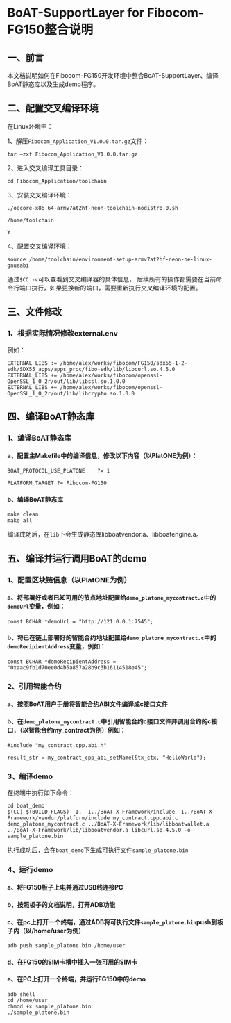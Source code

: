 # BoAT-SupportLayer for Fibocom-FG150整合说明


## 一、前言

本文档说明如何在Fibocom-FG150开发环境中整合BoAT-SupportLayer、编译BoAT静态库以及生成demo程序。


## 二、配置交叉编译环境

在Linux环境中：

1、解压`Fibocom_Application_V1.0.0.tar.gz`文件：
  ```
  tar –zxf Fibocom_Application_V1.0.0.tar.gz
  ```

2、进入交叉编译工具目录：
  ```
  cd Fibocom_Application/toolchain
  ```

3、安装交叉编译环境：
  ```
  ./oecore-x86_64-armv7at2hf-neon-toolchain-nodistro.0.sh

  /home/toolchain

  Y
  ```

4、配置交叉编译环境：
  ```
  source /home/toolchain/environment-setup-armv7at2hf-neon-oe-linux-gnueabi
  ```
  通过`$CC -v`可以查看到交叉编译器的具体信息，
  后续所有的操作都需要在当前命令行端口执行，如果更换新的端口，需要重新执行交叉编译环境的配置。


## 三、文件修改


### 1、根据实际情况修改external.env
  例如：
  ```
  EXTERNAL_LIBS := /home/alex/works/fibocom/FG150/sdx55-1-2-sdk/SDX55_apps/apps_proc/fibo-sdk/lib/libcurl.so.4.5.0
  EXTERNAL_LIBS += /home/alex/works/fibocom/openssl-OpenSSL_1_0_2r/out/lib/libssl.so.1.0.0
  EXTERNAL_LIBS += /home/alex/works/fibocom/openssl-OpenSSL_1_0_2r/out/lib/libcrypto.so.1.0.0
  ```
  
## 四、编译BoAT静态库

### 1、编译BoAT静态库

   #### a、配置主Makefile中的编译信息，修改以下内容（以PlatONE为例）：
   ```
   BOAT_PROTOCOL_USE_PLATONE    ?= 1

   PLATFORM_TARGET ?= Fibocom-FG150
   ```
   
   #### b、编译BoAT静态库
   ```
   make clean
   make all
   ```
   
   编译成功后，在`lib`下会生成静态库libboatvendor.a、libboatengine.a。
   
## 五、编译并运行调用BoAT的demo

### 1、配置区块链信息（以PlatONE为例）

  #### a、将部署好或者已知可用的节点地址配置给`demo_platone_mycontract.c`中的`demoUrl`变量，例如：
  ```
  const BCHAR *demoUrl = "http://121.0.0.1:7545";

  ```
  #### b、将已在链上部署好的智能合约地址配置给`demo_platone_mycontract.c`中的`demoRecipientAddress`变量，例如：
  ```
  const BCHAR *demoRecipientAddress = "0xaac9fb1d70ee0d4b5a857a28b9c3b16114518e45";
  ```

### 2、引用智能合约

  #### a、按照BoAT用户手册将智能合约ABI文件编译成c接口文件

  #### b、在`demo_platone_mycontract.c`中引用智能合约c接口文件并调用合约的c接口，（以智能合约my_contract为例）例如：
  ```
  #include "my_contract.cpp.abi.h"
  ```
  ```
  result_str = my_contract_cpp_abi_setName(&tx_ctx, "HelloWorld");
  ```

### 3、编译demo

  在终端中执行如下命令：
  ```
  cd boat_demo
  $(CC) $(BUILD_FLAGS) -I. -I../BoAT-X-Framework/include -I../BoAT-X-Framework/vendor/platform/include my_contract.cpp.abi.c demo_platone_mycontract.c ../BoAT-X-Framework/lib/libboatwallet.a ../BoAT-X-Framework/lib/libboatvendor.a libcurl.so.4.5.0 -o sample_platone.bin
  ```
  执行成功后，会在`boat_demo`下生成可执行文件`sample_platone.bin`

### 4、运行demo

  #### a、将FG150板子上电并通过USB线连接PC

  #### b、按照板子的文档说明，打开ADB功能

  #### c、在pc上打开一个终端，通过ADB将可执行文件`sample_platone.bin`push到板子内（以/home/user为例）
  ```
  adb push sample_platone.bin /home/user
  ```

  #### d、在FG150的SIM卡槽中插入一张可用的SIM卡

  #### e、在PC上打开一个终端，并运行FG150中的demo
  ```
  adb shell
  cd /home/user
  chmod +x sample_platone.bin
  ./sample_platone.bin
  ```
